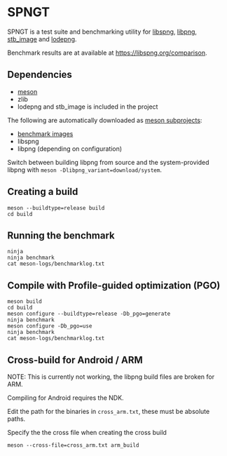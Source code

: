 # SPNGT

SPNGT is a test suite and benchmarking utility for [libspng](https://libspng.org),
[libpng](http://www.libpng.org/pub/png/libpng.html),
[stb_image](https://github.com/nothings/stb/blob/master/stb_image.h) and
[lodepng](https://github.com/lvandeve/lodepng).

Benchmark results are at available at https://libspng.org/comparison.

## Dependencies

* [meson](https://mesonbuild.com)
* zlib
* lodepng and stb_image is included in the project

The following are automatically downloaded as [meson subprojects](https://mesonbuild.com/Wrap-dependency-system-manual.html):
* [benchmark images](https://gitlab.com/randy408/benchmark_images/) 
* libspng
* libpng (depending on configuration)

Switch between building libpng from source and the system-provided libpng with `meson -Dlibpng_variant=download/system`.

## Creating a build

```
meson --buildtype=release build
cd build
```

## Running the benchmark

```
ninja
ninja benchmark
cat meson-logs/benchmarklog.txt
```

## Compile with Profile-guided optimization (PGO)

```
meson build
cd build
meson configure --buildtype=release -Db_pgo=generate
ninja benchmark
meson configure -Db_pgo=use
ninja benchmark
cat meson-logs/benchmarklog.txt
```

## Cross-build for Android / ARM

NOTE: This is currently not working, the libpng build files are broken for ARM.

Compiling for Android requires the NDK.

Edit the path for the binaries in `cross_arm.txt`, these must be absolute paths.

Specify the the cross file when creating the cross build

```
meson --cross-file=cross_arm.txt arm_build
```
